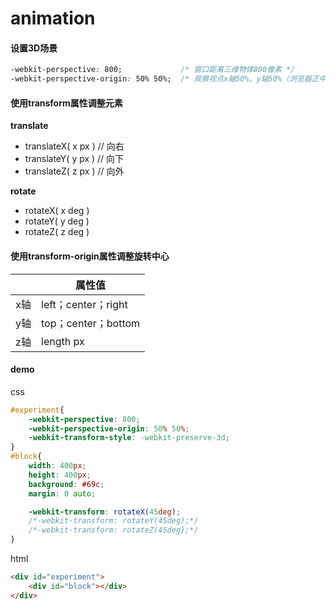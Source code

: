 # animation

#### 设置3D场景

```css
-webkit-perspective: 800;             /* 窗口距离三维物体800像素 */
-webkit-perspective-origin: 50% 50%;  /* 观察视点x轴50%，y轴50%（浏览器正中央） */
```

#### 使用transform属性调整元素

**translate**

* translateX( x px )    // 向右
* translateY( y px )    // 向下
* translateZ( z px )    // 向外

**rotate**

* rotateX( x deg )
* rotateY( y deg )
* rotateZ( z deg )

#### 使用transform-origin属性调整旋转中心

|      | 属性值 |
| :----: | ---- |
|x轴|left；center；right|
|y轴|top；center；bottom|
|z轴|length px|
#### demo

css

```css
#experiment{
    -webkit-perspective: 800;
    -webkit-perspective-origin: 50% 50%;
    -webkit-transform-style: -webkit-preserve-3d;
}
#block{
    width: 400px;
    height: 400px;
    background: #69c;
    margin: 0 auto;

    -webkit-transform: rotateX(45deg);
    /*-webkit-transform: rotateY(45deg);*/
    /*-webkit-transform: rotateZ(45deg);*/
}
```

html

```html
<div id="experiment">
    <div id="block"></div>
</div>
```

